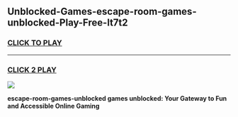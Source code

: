 
## Unblocked-Games-escape-room-games-unblocked-Play-Free-lt7t2
<h3>
<a href="https://premium76.site?title=escape-room-games-unblocked&ref=10A">CLICK TO PLAY</a></h3>
<hr>

<h3>
<a href="https://premium76.site?title=escape-room-games-unblocked&ref=10A">CLICK 2 PLAY</a>
  
</h3>

<a href="https://premium76.site?title=escape-room-games-unblocked&ref=10A"><img src="https://clearcache.store/games.png"></a>


**escape-room-games-unblocked games unblocked: Your Gateway to Fun and Accessible Online Gaming**
